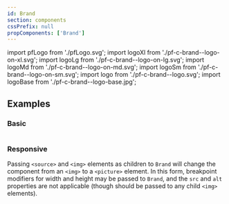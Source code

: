 ```yaml
---
id: Brand
section: components
cssPrefix: null
propComponents: ['Brand']
---
```


import pfLogo from './pfLogo.svg';
import logoXl from './pf-c-brand--logo-on-xl.svg';
import logoLg from './pf-c-brand--logo-on-lg.svg';
import logoMd from './pf-c-brand--logo-on-md.svg';
import logoSm from './pf-c-brand--logo-on-sm.svg';
import logo from './pf-c-brand--logo.svg';
import logoBase from './pf-c-brand--logo-base.jpg';

## Examples

### Basic

```ts file="./BrandBasic.tsx"
```

### Responsive

Passing `<source>` and `<img>` elements as children to `Brand` will change the component from an `<img>` to a `<picture>` element. In this form, breakpoint modifiers for width and height may be passed to `Brand`, and the `src` and `alt` properties are not applicable (though should be passed to any child `<img>` elements).

```ts file="./BrandResponsive.tsx"
```

